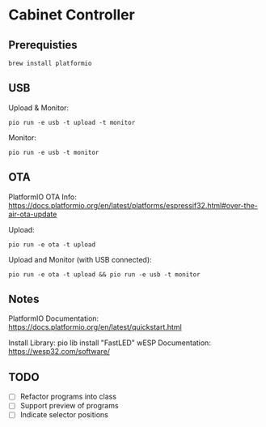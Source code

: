 # Cabinet Controller

## Prerequisties

    brew install platformio

## USB

Upload & Monitor:

    pio run -e usb -t upload -t monitor
    
Monitor:

    pio run -e usb -t monitor
    
## OTA

PlatformIO OTA Info: https://docs.platformio.org/en/latest/platforms/espressif32.html#over-the-air-ota-update

Upload:

    pio run -e ota -t upload
    
Upload and Monitor (with USB connected):

    pio run -e ota -t upload && pio run -e usb -t monitor


## Notes

PlatformIO Documentation: https://docs.platformio.org/en/latest/quickstart.html

Install Library: pio lib install "FastLED"
wESP Documentation: https://wesp32.com/software/


## TODO

- [ ] Refactor programs into class
- [ ] Support preview of programs
- [ ] Indicate selector positions
